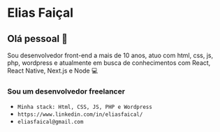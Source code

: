 # Elias Faiçal

## Olá pessoal 👋
Sou desenvolvedor front-end a mais de 10 anos, atuo com html, css, js, php, wordpress e atualmente em busca de conhecimentos com React, React Native, Next.js e Node :computer:

### Sou um desenvolvedor freelancer
- `Minha stack: Html, CSS, JS, PHP e Wordpress`
- `https://www.linkedin.com/in/eliasfaical/`
- `eliasfaical@gmail.com`

